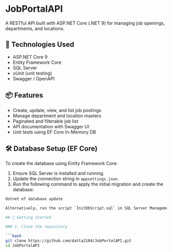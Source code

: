 # JobPortalAPI

A RESTful API built with ASP.NET Core (.NET 9) for managing job openings, departments, and locations.

## 🔧 Technologies Used

- ASP.NET Core 9
- Entity Framework Core
- SQL Server
- xUnit (unit testing)
- Swagger / OpenAPI

## 📦 Features

- Create, update, view, and list job postings
- Manage department and location masters
- Paginated and filterable job list
- API documentation with Swagger UI
- Unit tests using EF Core In-Memory DB

## 🛠 Database Setup (EF Core)

To create the database using Entity Framework Core:

1. Ensure SQL Server is installed and running.
2. Update the connection string in `appsettings.json`.
3. Run the following command to apply the initial migration and create the database:

```bash
dotnet ef database update

Alternatively, run the script `InitDbScript.sql` in SQL Server Management Studio to create all tables manually.

## 🚀 Getting Started

### 1. Clone the repository

```bash
git clone https://github.com/datta2104/JobPortalAPI.git
cd JobPortalAPI
